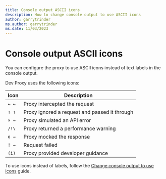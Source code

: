 ```yaml
---
title: Console output ASCII icons
description: How to change console output to use ASCII icons
author: garrytrinder
ms.author: garrytrinder
ms.date: 11/03/2023
---
```


# Console output ASCII icons

You can configure the proxy to use ASCII icons instead of text labels in the console output.

Dev Proxy uses the following icons:

| Icon | Description |
| ----- | ------------ |
|`← ←`| Proxy intercepted the request |
|`↑ ↑`| Proxy ignored a request and passed it through |
|`× →`| Proxy simulated an API error |
|`/!\`| Proxy returned a performance warning |
|`o →`| Proxy mocked the response |
|`! →`| Request failed |
|`(i)`| Proxy provided developer guidance |

To use icons instead of labels, follow the [Change console output to use icons](../how-to/Change-console-output-to-use-icons.md) guide.
